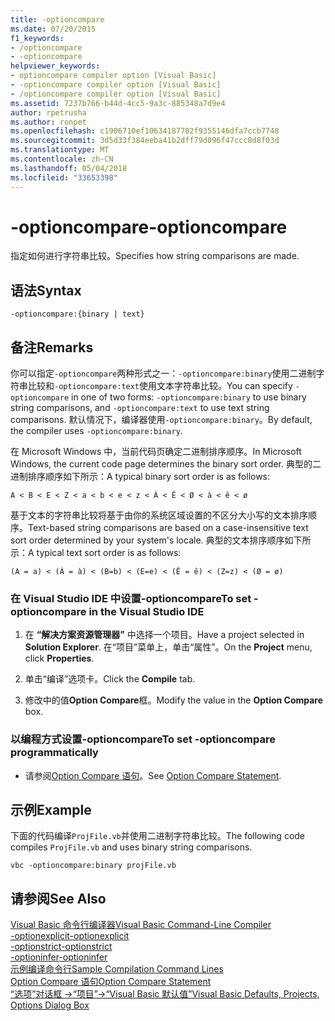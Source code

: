 ```yaml
---
title: -optioncompare
ms.date: 07/20/2015
f1_keywords:
- /optioncompare
- -optioncompare
helpviewer_keywords:
- optioncompare compiler option [Visual Basic]
- -optioncompare compiler option [Visual Basic]
- /optioncompare compiler option [Visual Basic]
ms.assetid: 7237b766-b44d-4cc5-9a3c-885348a7d9e4
author: rpetrusha
ms.author: ronpet
ms.openlocfilehash: c1906710ef10634187782f9355146dfa7ccb7748
ms.sourcegitcommit: 3d5d33f384eeba41b2dff79d096f47ccc8d8f03d
ms.translationtype: MT
ms.contentlocale: zh-CN
ms.lasthandoff: 05/04/2018
ms.locfileid: "33653398"
---
```

# <a name="-optioncompare"></a><span data-ttu-id="ee811-102">-optioncompare</span><span class="sxs-lookup"><span data-stu-id="ee811-102">-optioncompare</span></span>
<span data-ttu-id="ee811-103">指定如何进行字符串比较。</span><span class="sxs-lookup"><span data-stu-id="ee811-103">Specifies how string comparisons are made.</span></span>  
  
## <a name="syntax"></a><span data-ttu-id="ee811-104">语法</span><span class="sxs-lookup"><span data-stu-id="ee811-104">Syntax</span></span>  
  
```  
-optioncompare:{binary | text}  
```  
  
## <a name="remarks"></a><span data-ttu-id="ee811-105">备注</span><span class="sxs-lookup"><span data-stu-id="ee811-105">Remarks</span></span>  
 <span data-ttu-id="ee811-106">你可以指定`-optioncompare`两种形式之一：`-optioncompare:binary`使用二进制字符串比较和`-optioncompare:text`使用文本字符串比较。</span><span class="sxs-lookup"><span data-stu-id="ee811-106">You can specify `-optioncompare` in one of two forms: `-optioncompare:binary` to use binary string comparisons, and `-optioncompare:text` to use text string comparisons.</span></span> <span data-ttu-id="ee811-107">默认情况下，编译器使用`-optioncompare:binary`。</span><span class="sxs-lookup"><span data-stu-id="ee811-107">By default, the compiler uses `-optioncompare:binary`.</span></span>  
  
 <span data-ttu-id="ee811-108">在 Microsoft Windows 中，当前代码页确定二进制排序顺序。</span><span class="sxs-lookup"><span data-stu-id="ee811-108">In Microsoft Windows, the current code page determines the binary sort order.</span></span> <span data-ttu-id="ee811-109">典型的二进制排序顺序如下所示：</span><span class="sxs-lookup"><span data-stu-id="ee811-109">A typical binary sort order is as follows:</span></span>  
  
 `A < B < E < Z < a < b < e < z < À < Ê < Ø < à < ê < ø`  
  
 <span data-ttu-id="ee811-110">基于文本的字符串比较将基于由你的系统区域设置的不区分大小写的文本排序顺序。</span><span class="sxs-lookup"><span data-stu-id="ee811-110">Text-based string comparisons are based on a case-insensitive text sort order determined by your system's locale.</span></span> <span data-ttu-id="ee811-111">典型的文本排序顺序如下所示：</span><span class="sxs-lookup"><span data-stu-id="ee811-111">A typical text sort order is as follows:</span></span>  
  
 `(A = a) < (À = à) < (B=b) < (E=e) < (Ê = ê) < (Z=z) < (Ø = ø)`  
  
### <a name="to-set--optioncompare-in-the-visual-studio-ide"></a><span data-ttu-id="ee811-112">在 Visual Studio IDE 中设置-optioncompare</span><span class="sxs-lookup"><span data-stu-id="ee811-112">To set -optioncompare in the Visual Studio IDE</span></span>  
  
1.  <span data-ttu-id="ee811-113">在 **“解决方案资源管理器”** 中选择一个项目。</span><span class="sxs-lookup"><span data-stu-id="ee811-113">Have a project selected in **Solution Explorer**.</span></span> <span data-ttu-id="ee811-114">在“项目”菜单上，单击“属性”。</span><span class="sxs-lookup"><span data-stu-id="ee811-114">On the **Project** menu, click **Properties**.</span></span>   
  
2.  <span data-ttu-id="ee811-115">单击“编译”选项卡。</span><span class="sxs-lookup"><span data-stu-id="ee811-115">Click the **Compile** tab.</span></span>  
  
3.  <span data-ttu-id="ee811-116">修改中的值**Option Compare**框。</span><span class="sxs-lookup"><span data-stu-id="ee811-116">Modify the value in the **Option Compare** box.</span></span>  
  
### <a name="to-set--optioncompare-programmatically"></a><span data-ttu-id="ee811-117">以编程方式设置-optioncompare</span><span class="sxs-lookup"><span data-stu-id="ee811-117">To set -optioncompare programmatically</span></span>  
  
-   <span data-ttu-id="ee811-118">请参阅[Option Compare 语句](../../../visual-basic/language-reference/statements/option-compare-statement.md)。</span><span class="sxs-lookup"><span data-stu-id="ee811-118">See [Option Compare Statement](../../../visual-basic/language-reference/statements/option-compare-statement.md).</span></span>  
  
## <a name="example"></a><span data-ttu-id="ee811-119">示例</span><span class="sxs-lookup"><span data-stu-id="ee811-119">Example</span></span>  
 <span data-ttu-id="ee811-120">下面的代码编译`ProjFile.vb`并使用二进制字符串比较。</span><span class="sxs-lookup"><span data-stu-id="ee811-120">The following code compiles `ProjFile.vb` and uses binary string comparisons.</span></span>  
  
```console
vbc -optioncompare:binary projFile.vb  
```  
  
## <a name="see-also"></a><span data-ttu-id="ee811-121">请参阅</span><span class="sxs-lookup"><span data-stu-id="ee811-121">See Also</span></span>  
 [<span data-ttu-id="ee811-122">Visual Basic 命令行编译器</span><span class="sxs-lookup"><span data-stu-id="ee811-122">Visual Basic Command-Line Compiler</span></span>](../../../visual-basic/reference/command-line-compiler/index.md)  
 [<span data-ttu-id="ee811-123">-optionexplicit</span><span class="sxs-lookup"><span data-stu-id="ee811-123">-optionexplicit</span></span>](../../../visual-basic/reference/command-line-compiler/optionexplicit.md)  
 [<span data-ttu-id="ee811-124">-optionstrict</span><span class="sxs-lookup"><span data-stu-id="ee811-124">-optionstrict</span></span>](../../../visual-basic/reference/command-line-compiler/optionstrict.md)  
 [<span data-ttu-id="ee811-125">-optioninfer</span><span class="sxs-lookup"><span data-stu-id="ee811-125">-optioninfer</span></span>](../../../visual-basic/reference/command-line-compiler/optioninfer.md)  
 [<span data-ttu-id="ee811-126">示例编译命令行</span><span class="sxs-lookup"><span data-stu-id="ee811-126">Sample Compilation Command Lines</span></span>](../../../visual-basic/reference/command-line-compiler/sample-compilation-command-lines.md)  
 [<span data-ttu-id="ee811-127">Option Compare 语句</span><span class="sxs-lookup"><span data-stu-id="ee811-127">Option Compare Statement</span></span>](../../../visual-basic/language-reference/statements/option-compare-statement.md)  
 [<span data-ttu-id="ee811-128">“选项”对话框 ->“项目”->“Visual Basic 默认值”</span><span class="sxs-lookup"><span data-stu-id="ee811-128">Visual Basic Defaults, Projects, Options Dialog Box</span></span>](/visualstudio/ide/reference/visual-basic-defaults-projects-options-dialog-box)
